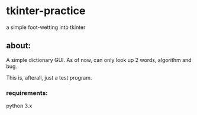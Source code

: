 # tkinter-practice
a simple foot-wetting into tkinter

## about:
A simple dictionary GUI.
As of now, can only look up 2 words, algorithm and bug.

This is, afterall, just a test program.

### requirements:
python 3.x

